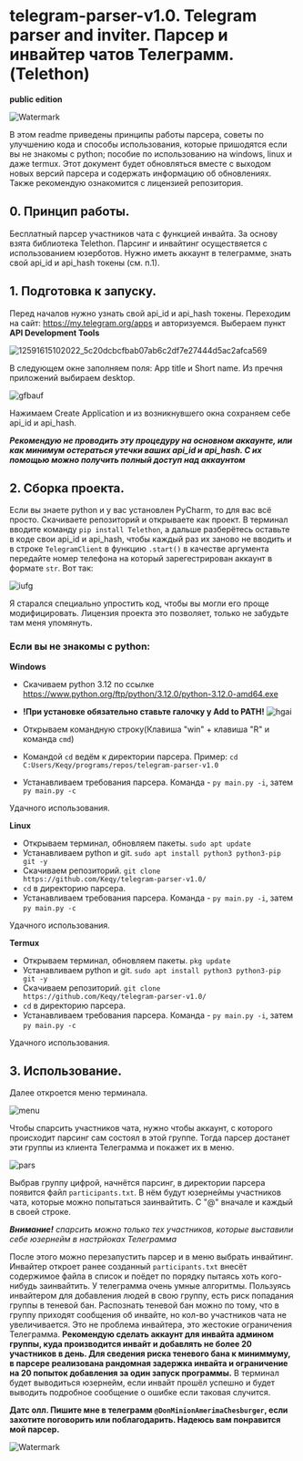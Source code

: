 # telegram-parser-v1.0. Telegram parser and inviter. Парсер и инвайтер чатов Телеграмм. (Telethon) 
__public edition__


![Watermark](https://github.com/Keqy/telegram-parser-v1.0/assets/96333229/bb1e06e4-83a5-4302-83b6-3d530fcaa14f)


В этом readme приведены принципы работы парсера, советы по улучшению кода и способы использования, которые пришодятся если вы не знакомы с python; пособие по использованию на windows, linux и даже termux. Этот документ будет обновляться вместе с выходом новых версий парсера и содержать информацию об обновлениях. Также рекомендую ознакомится с лицензией репозитория.


## 0. Принцип работы.
Бесплатный парсер участников чата с функцией инвайта. За основу взята библиотека Telethon. Парсинг и инвайтинг осуществяется с использованием юзерботов. Нужно иметь аккаунт в телеграмме, знать свой api_id и api_hash токены (см. п.1).
## 1. Подготовка к запуску.


Перед началов нужно узнать свой api_id и api_hash токены. Переходим на сайт: https://my.telegram.org/apps и авторизуемся. Выбераем пункт __API Development Tools__

![12591615102022_5c20dcbcfbab07ab6c2df7e27444d5ac2afca569](https://github.com/Keqy/telegram-parser-v1.0/assets/96333229/75080769-1aa6-4cbc-ab75-cd0a1e04ec09)


В следующем окне заполняем поля: App title и Short name. Из пречня приложений выбираем desktop.

![gfbauf](https://github.com/Keqy/telegram-parser-v1.0/assets/96333229/963ca90a-b9f7-4f94-bc95-a87742742239)


Нажимаем Create Application и из возникнувшего окна сохраняем себе api_id и api_hash. 

__*Рекомендую не проводить эту процедуру на основном аккаунте, или как минимум остераться утечки ваших api_id и api_hash. C их помощью можно получить полный доступ над аккаунтом*__


## 2. Сборка проекта.


Если вы знаете python и у вас установлен PyCharm, то для вас всё просто. Скачиваете репозиторий и открываете как проект. В терминал вводите команду
``` pip install Telethon ```, а дальше разберётесь оставьте в коде свои api_id и api_hash, чтобы каждый раз их заново не вводить и в строке ```TelegramClient``` в функцию ```.start()``` в качестве аргумента передайте номер телефона на который зарегестрирован аккаунт в формате ```str```. Вот так: 

![iufg](https://github.com/Keqy/telegram-parser-v1.0/assets/96333229/99b59a0a-f9bb-4d97-a0a0-b550952dfce9)



Я старался специально упростить код, чтобы вы могли его проще модифицировать. Лицензия проекта это позволяет, только не забудьте там меня упомянуть. 

### Если вы не знакомы с python:
__Windows__
* Скачиваем python 3.12 по ссылке https://www.python.org/ftp/python/3.12.0/python-3.12.0-amd64.exe
* __!При установке обязательно ставьте галочку у Add to PATH!__ ![hgai](https://github.com/Keqy/telegram-parser-v1.0/assets/96333229/046ed050-5a00-4c94-8758-6de165e81ca3)

* Открываем командную строку(Клавиша "win" + клавиша "R" и команда ```cmd```)
* Командой ```cd``` ведём к директории парсера. Пример: ```cd C:Users/Keqy/programs/repos/telegram-parser-v1.0```
* Устанавливаем требования парсера. Команда - ```py main.py -i```, затем ```py main.py -c```
 
Удачного использования.


__Linux__
* Открываем терминал, обновляем пакеты. ```sudo apt update```
* Устанавливаем python и git. ```sudo apt install python3 python3-pip git -y```
* Скачиваем репозиторий. ```git clone https://github.com/Keqy/telegram-parser-v1.0/```
* ```cd``` в директорию парсера.
* Устанавливаем требования парсера. Команда - ```py main.py -i```, затем ```py main.py -c```

Удачного использования.

__Termux__
* Открываем терминал, обновляем пакеты. ```pkg update```
* Устанавливаем python и git. ```sudo apt install python3 python3-pip git -y```
* Скачиваем репозиторий. ```git clone https://github.com/Keqy/telegram-parser-v1.0/```
* ```cd``` в директорию парсера.
* Устанавливаем требования парсера. Команда - ```py main.py -i```, затем ```py main.py -c```

Удачного использования.

## 3. Использование.
Далее откроется меню терминала. 

![menu](https://github.com/Keqy/telegram-parser-v1.0/assets/96333229/13f05280-d6cf-40fe-806d-b0885f480758)

Чтобы спарсить участников чата, нужно чтобы аккаунт, с которого происходит парсинг сам состоял в этой группе. Тогда парсер достанет эти группы из клиента Телеграмма и покажет их в меню. 

![pars](https://github.com/Keqy/telegram-parser-v1.0/assets/96333229/1a809561-0977-4aa8-b49d-7912dfa7b383)

Выбрав группу цифрой, начнётся парсинг, в директории парсера появится файл ```participants.txt```. В нём будут юзернеймы участников чата, которые можно попытаться заинвайтить. С "@" вначале и каждый в своей строке. 

__*Внимание!*__ *спарсить можно только тех участников, которые выставили себе юзернейм в настрйоках Телеграмма*

После этого можно перезапустить парсер и в меню выбрать инвайтинг. Инвайтер откроет ранее созданный ```participants.txt``` внесёт содержимое файла в список и поёдет по порядку пытаясь хоть кого-нибудь заинвайтить. У телеграмма очень умные алгоритмы. Пользуясь инвайтером для добавления людей в свою группу, есть риск попадания группы в теневой бан. Распознать теневой бан можно по тому, что в группу приходят сообщения об инвайте, но кол-во участников чата не увеличивается. Это не проблема инвайтера, это жестокие ограничения Телеграмма. __Рекомендую сделать аккаунт для инвайта админом группы, куда производится инвайт и добавлять не более 20 участников в день. Для сведения риска теневого бана к миниммуму, в парсере реализована рандомная задержка инвайта и ограничение на 20 попыток добавления за один запуск программы.__ В терминал будет выводиться юзернейм, если инвайт прошёл успешно и будет выводить подробное сообщение о ошибке если таковая случится.

__Датс олл. Пишите мне в телеграмм ```@DonMinionAmerimaChesburger```, если захотите поговорить или поблагодарить. Надеюсь вам понравится мой парсер.__

![Watermark](https://github.com/Keqy/telegram-parser-v1.0/assets/96333229/526fb03e-0921-4baf-8e8d-6f0cee8a9002)

